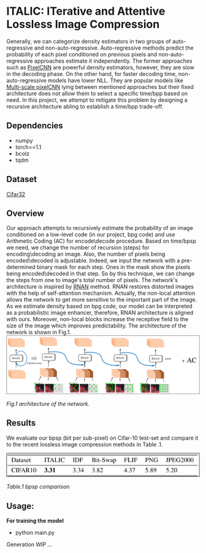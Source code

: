 # ITALIC: ITerative and Attentive Lossless Image Compression
Generally, we can categorize density estimators in two groups of auto-regressive and non-auto-regressive. Auto-regressive methods predict the probability of each pixel conditioned on previous pixels and non-auto-regressive approaches estimate it independently. The former approaches such as [PixelCNN](https://arxiv.org/abs/1606.05328) are powerful density estimators, however, they are slow in the decoding phase. On the other hand, for faster decoding time, non-auto-regressive models have lower NLL.  They are popular models like [Multi-scale pixelCNN](https://arxiv.org/abs/1703.03664) lying between mentioned approaches but their fixed architecture does not allow them to select a specific time/bpp based on need. In this project, we attempt to mitigate this problem by designing a recursive architecture abling to establish a time/bpp trade-off.

## Dependencies

* numpy
* torch==1.1
* bcolz
* tqdm

## Dataset

[Cifar32](https://www.cs.toronto.edu/~kriz/cifar.html) 

## Overview

Our approach attempts to recursively estimate the probability of an image conditioned on a low-level code (in our project, bpg code) and use Arithmetic Coding (AC) for encode\decode procedure. Based on time/bpsp we need, we change the number of recursion (steps) for encoding\decoding an image. Also, the number of pixels being encoded\decoded is adjustable. Indeed, we input the network with a pre-determined binary mask for each step. Ones in the mask show the pixels being encoded\decoded in that step. So by this technique, we can change the steps from one to image's total number of pixels.
The network's architecture is inspired by [RNAN](https://arxiv.org/abs/1903.10082) method. RNAN restores distorted images with the help of self-attention mechanism. Actually, the non-local attention allows the network to get more sensitive to the important part of the image. As we estimate density based on bpg code, our model can be interpreted as a probabilistic image enhancer, therefore, RNAN architecture is aligned with ours. Moreover, non-local blocks increase the receptive field to the size of the image which improves predictability. The architecture of the network is shown in Fig.1.
![arch](images/arch.png)

*Fig.1 architecture of the network.*

## Results

We evaluate our bpsp (bit per sub-pixel) on Cifar-10 test-set and compare it to the recent lossless image compression methods in Table .1.

![table](images/table.png)

*Table.1 bpsp comparison*

## Usage:

**For training the model**

* python main.py

Generation WIP ...



